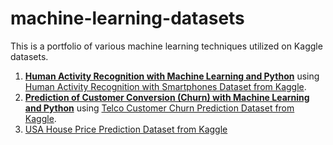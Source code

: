 # machine-learning-datasets

This is a portfolio of various machine learning techniques utilized on Kaggle datasets. 

1. <b><a href="/human-activity-recognition/human_activity_recognition.ipynb" target="_blank">Human Activity Recognition with Machine Learning and Python</a></b> using <a href="/human-activity-recognition/human-activity-recognition-dataset.zip" target="_blank">Human Activity Recognition with Smartphones Dataset from Kaggle</a>.
2. <b><a href="/customer-conversion-prediction/customer_conversion_prediction.ipynb" target="_blank">Prediction of Customer Conversion (Churn) with Machine Learning and Python</a></b> using <a href="/customer-conversion-prediction/customer-churn-dataset.csv" target="_blank">Telco Customer Churn Prediction Dataset from Kaggle</a>.
3. <a href="/house-price-prediction/USA_Housing.csv" target="_blank">USA House Price Prediction Dataset from Kaggle</a>
